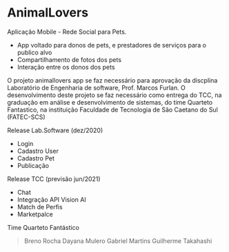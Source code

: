 # AnimalLovers

Aplicação Mobile - Rede Social para Pets.

- App voltado para donos de pets, e prestadores de serviços para o publico alvo
- Compartilhamento de fotos dos pets
- Interação entre os donos dos pets

O projeto animallovers app se faz necessário para aprovação da discplina Laboratório de Engenharia de software, Prof. Marcos Furlan.
O desenvolvimento deste projeto se faz necessário como entrega do TCC, na graduação em análise e desenvolvimento de sistemas, do time Quarteto Fantastico, na instituição Faculdade de Tecnologia de São Caetano do Sul (FATEC-SCS)

Release Lab.Software (dez/2020)
- Login
- Cadastro User
- Cadastro Pet
- Publicação

Release TCC (previsão jun/2021)
- Chat
- Integração API Vision AI
- Match de Perfis
- Marketpalce

Time Quarteto Fantástico
> Breno Rocha
> Dayana Mulero
> Gabriel Martins
> Guilherme Takahashi






